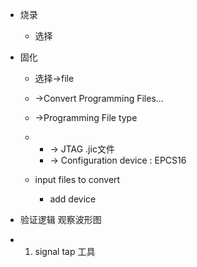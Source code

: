 + 烧录
  - 选择


+ 固化
  - 选择->file
  - ->Convert Programming Files...
  - ->Programming File type 
  - + -> JTAG  .jic文件
    + -> Configuration device : EPCS16

  - input files to convert 
    + add device

+ 验证逻辑 观察波形图
+ 1. signal tap 工具